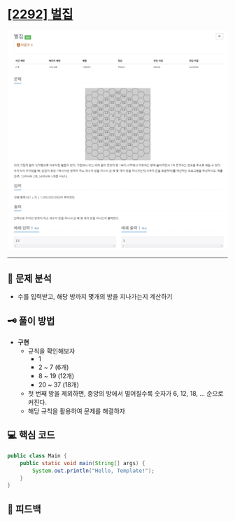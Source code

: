 # [[2292] 벌집](https://www.acmicpc.net/problem/2292)

![1.png](img%2F1.png)

***

## 📃 문제 분석

- 수를 입력받고, 해당 방까지 몇개의 방을 지나가는지 계산하기

## 🗝️ 풀이 방법

- **구현**
  - 규칙을 확인해보자
    - 1
    - 2 ~ 7 (6개)
    - 8 ~ 19 (12개)
    - 20 ~ 37 (18개)
  - 첫 번째 방을 제외하면, 중앙의 방에서 멀어질수록 숫자가 6, 12, 18, ... 순으로 커진다.
  - 해당 규칙을 활용하여 문제를 해결하자

## 💻 핵심 코드

```java
public class Main {
    public static void main(String[] args) {
        System.out.println("Hello, Template!");
    }
}
```

## 📌 피드백

